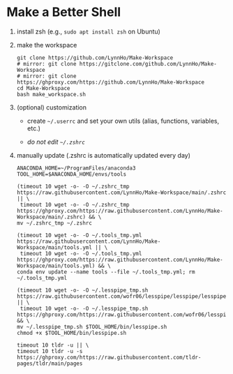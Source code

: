 # Make a Better Shell
1. install zsh (e.g., `sudo apt install zsh` on Ubuntu)
2. make the workspace

    ```console
    git clone https://github.com/LynnHo/Make-Workspace
    # mirror: git clone https://gitclone.com/github.com/LynnHo/Make-Workspace
    # mirror: git clone https://ghproxy.com/https://github.com/LynnHo/Make-Workspace
    cd Make-Workspace
    bash make_workspace.sh
    ```

3. (optional) customization

   + create `~/.userrc` and set your own utils (alias, functions, variables, etc.)
  
   + *do not edit `~/.zshrc`*

5. manually update (.zshrc is automatically updated every day)

    ```console
    ANACONDA_HOME=~/ProgramFiles/anaconda3
    TOOL_HOME=$ANACONDA_HOME/envs/tools

    (timeout 10 wget -o- -O ~/.zshrc_tmp https://raw.githubusercontent.com/LynnHo/Make-Workspace/main/.zshrc || \
     timeout 10 wget -o- -O ~/.zshrc_tmp https://ghproxy.com/https://raw.githubusercontent.com/LynnHo/Make-Workspace/main/.zshrc) && \
    mv ~/.zshrc_tmp ~/.zshrc
    
    (timeout 10 wget -o- -O ~/.tools_tmp.yml https://raw.githubusercontent.com/LynnHo/Make-Workspace/main/tools.yml || \
     timeout 10 wget -o- -O ~/.tools_tmp.yml https://ghproxy.com/https://raw.githubusercontent.com/LynnHo/Make-Workspace/main/tools.yml) && \
    conda env update --name tools --file ~/.tools_tmp.yml; rm ~/.tools_tmp.yml
    
    (timeout 10 wget -o- -O ~/.lesspipe_tmp.sh https://raw.githubusercontent.com/wofr06/lesspipe/lesspipe/lesspipe.sh || \
     timeout 10 wget -o- -O ~/.lesspipe_tmp.sh https://ghproxy.com/https://raw.githubusercontent.com/wofr06/lesspipe/lesspipe/lesspipe.sh) && \
    mv ~/.lesspipe_tmp.sh $TOOL_HOME/bin/lesspipe.sh
    chmod +x $TOOL_HOME/bin/lesspipe.sh
    
    timeout 10 tldr -u || \
    timeout 10 tldr -u -s https://ghproxy.com/https://raw.githubusercontent.com/tldr-pages/tldr/main/pages
    ```
